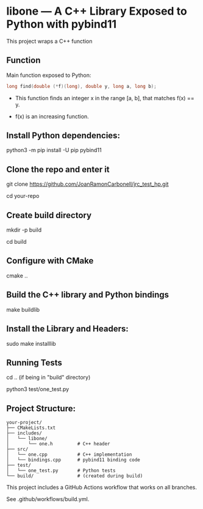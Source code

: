 # libone — A C++ Library Exposed to Python with pybind11

This project wraps a C++ function

## Function

Main function exposed to Python:

```cpp
long find(double (*f)(long), double y, long a, long b);
```

- This function finds an integer x in the range [a, b], that matches f(x) == y.

- f(x) is an increasing function.

## Install Python dependencies:
python3 -m pip install -U pip pybind11

## Clone the repo and enter it
git clone https://github.com/JoanRamonCarbonell/jrc_test_hp.git

cd your-repo

## Create build directory
mkdir -p build

cd build

## Configure with CMake
cmake ..

## Build the C++ library and Python bindings
make buildlib

## Install the Library and Headers:
sudo make installlib

## Running Tests
cd .. (if being in "build" directory)

python3 test/one_test.py


## Project Structure:
```
your-project/
├── CMakeLists.txt
├── includes/
│   └── libone/
│       └── one.h         # C++ header
├── src/
│   └── one.cpp           # C++ implementation
│   └── bindings.cpp      # pybind11 binding code
├── test/
│   └── one_test.py       # Python tests
└── build/                # (created during build)
```


This project includes a GitHub Actions workflow that works on all branches.

See .github/workflows/build.yml.


